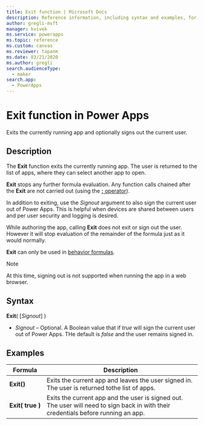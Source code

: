 ```yaml
---
title: Exit function | Microsoft Docs
description: Reference information, including syntax and examples, for the Exit function in Power Apps
author: gregli-msft
manager: kvivek
ms.service: powerapps
ms.topic: reference
ms.custom: canvas
ms.reviewer: tapanm
ms.date: 03/21/2020
ms.author: gregli
search.audienceType: 
  - maker
search.app: 
  - PowerApps
---
```

# Exit function in Power Apps
Exits the currently running app and optionally signs out the current user.

## Description
The **Exit** function exits the currently running app.  The user is returned to the list of apps, where they can select another app to open.  

**Exit** stops any further formula evaluation.  Any function calls chained after the **Exit** are not carried out (using the [**;** operator](operators.md)).   

In addition to exiting, use the *Signout* argument to also sign the current user out of Power Apps.  This is helpful when devices are shared between users and per user security and logging is desired.  

While authoring the app, calling **Exit** does not exit or sign out the user.  However it will stop evaluation of the remainder of the formula just as it would normally. 

**Exit** can only be used in [behavior formulas](../working-with-formulas-in-depth.md).

> [!NOTE]
> At this time, signing out is not supported when running the app in a web browser.

## Syntax
**Exit**( [*Signout*] )

* *Signout* – Optional. A Boolean value that if *true* will sign the current user out of Power Apps.  THe default is *false* and the user remains signed in.

## Examples

| Formula | Description | 
| --- | --- | 
| **Exit()** | Exits the current app and leaves the user signed in.  The user is returned tothe list of apps.  |
| **Exit(&nbsp;true&nbsp;)** | Exits the current app and the user is signed out.  The user will need to sign back in with their credentials before running an app. | 


